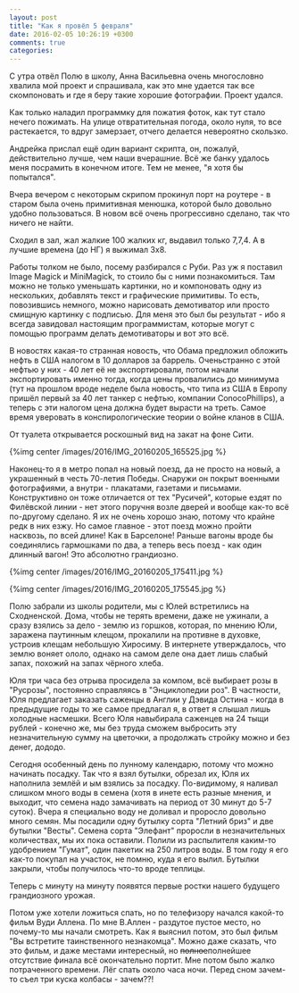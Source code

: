 ```yaml
---
layout: post
title: "Как я провёл 5 февраля"
date: 2016-02-05 10:26:19 +0300
comments: true
categories: 
---
```

С утра отвёл Полю в школу, Анна Васильевна очень многословно хвалила мой проект и спрашивала, как это мне удается так все скомпоновать и где я беру такие хорошие фотографии. Проект удался.

Как только наладил программку для пожатия фоток, как тут стало нечего пожимать. На улице отвратительная погода, около нуля, то все растекается, то вдруг замерзает, отчего делается невероятно скользко.

Андрейка прислал ещё один вариант скрипта, он, пожалуй, действительно лучше, чем наши вчерашние. Всё же банку удалось меня посрамить в конечном итоге. Тем не менее, "я хотя бы попытался".

Вчера вечером с некоторым скрипом прокинул порт на роутере - в старом была очень примитивная менюшка, которой было довольно удобно пользоваться. В новом всё очень прогрессивно сделано, так что ничего не найти. 

Сходил в зал, жал жалкие 100 жалких кг, выдавил только 7,7,4. А в лучшие времена (до НГ) я выжимал 3х8.

Работы толком не было, посему разбирался с Руби. Раз уж я поставил Image Magick и MiniMagick, то стоило бы с ними познакомиться. Там можно не только уменьшать картинки, но и компоновать одну из нескольких, добавлять текст и графические примитивы. То есть, повозившись немного, можно нарисовать демотиватор или просто смищную картинку с подписью. Для меня это был бы результат - ибо я всегда завидовал настоящим программистам, которые могут с помощью программ делать демотиваторы и вот это всё.

В новостях какая-то странная новость, что Обама предложил обложить нефть в США налогом в 10 долларов за баррель. Оченьстранно с этой нефтью у них - 40 лет её не экспортировали, потом начали экспортировать именно тогда, когда цены провалились до минимума (тут на прошлом вроде неделе была новость, что типа из США в Европу пришёл первый за 40 лет танкер с нефтью, компании ConocoPhillips), а теперь с эти налогом цена должна будет вырасти на треть. Самое время уверовать в конспирологические теории о войне кланов в США.

От туалета открывается роскошный вид на закат на фоне Сити.

{%img center /images/2016/IMG_20160205_165525.jpg %}

Наконец-то я в метро попал на новый поезд, да не просто на новый, а украшенный в честь 70-летия Победы. Снаружи он покрыт военными фотографиями, а внутри - плакатами, газетами и письмами. Конструктивно он тоже отличается от тех "Русичей", которые ездят по Филёвской линии - нет этого поручня возле дверей и вообще как-то всё по-другому сделано. Я их не очень хорошо знаю, потому что крайне редк в них езжу. Но самое главное - этот поезд можно пройти насквозь, по всей длине! Как в Барселоне! Раньше вагоны вроде бы соединялись гармошками по два, а теперь весь поезд - как один длинный вагон! Это абсолютно грандиозно.

{%img center /images/2016/IMG_20160205_175411.jpg %}

{%img center /images/2016/IMG_20160205_175545.jpg %}

Полю забрали из школы родители, мы с Юлей встретились на Сходненской. Дома, чтобы не терять времени, даже не ужинали, а сразу взялись за дело - землю из горшков, которая, по мнению Юли, заражена паутинным клещом, прокалили на противне в духовке, устроив клещам небольшую Хиросиму. В интернете утверждалось, что землю воняет ололо, однако на самом деле она дает лишь слабый запах, похожий на запах чёрного хлеба.

Юля три часа без отрыва просидела за компом, всё выбирает розы в "Русрозы", постоянно справляясь в "Энциклопедии роз". В частности, Юля предлагает заказать саженцы в Англии у Дэвида Остина - когда в предыдущие годы то же самое предлагал я, в ответ я слышал лишь холодные насмешки. Всего Юля навыбирала саженцев на 24 тыщи рублей - конечно же, мы без труда сможем выбросить эту незначительную сумму на цветочки, а продолжать стройку можно и без денег, дододо.

Сегодня особенный день по лунному календарю, потому что можно начинать посадку. Так что я взял бутылки, обрезал их, Юля их наполнила землёй и ым взялись за посадку. По-видимому, я наливал слишком много воды в семена (хотя в инете есть разные мнения, и выходит, что семена надо замачивать на период от 30 минут до 5-7 суток). Вчера я специально воду не доливал и проросло довольно много семян. Мы посадили одну бутылку сорта "Летний бриз" и две бутылки "Весты". Семена сорта "Элефант" проросли в незначительных количествах, мы их пока оставили. Полили из распылителя каким-то удобрением "Гумат", один пакетик на 250 литров воды. В том году я его как-то покупал на участок, не помню, куда я его вылил. Бутылки закрыли, чтобы получилось что-то вроде теплицы.

Теперь с минуту на минуту появятся первые ростки нашего будущего грандиозного урожая.

Потом уже хотели ложиться спать, но по телефизору начался какой-то фильм Вуди Аллена. По мне В.Аллен - раздутое пустое место, но почему-то мы начали смотреть. Как я выяснил потом, это был фильм "Вы встретите таинственного незнакомца". Можно даже сказать, что это фильм, и даже местами интересный, но ~~полное~~полнейшее отсутствие финала всё окончательно портит. Мне потом было жалко потраченного времени. Лёг спать около часа ночи. Перед сном зачем-то съел три куска колбасы - зачем??!
